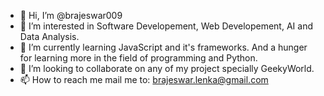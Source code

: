 - 👋 Hi, I’m @brajeswar009
- 👀 I’m interested in Software Developement, Web Developement, AI and Data Analysis. 
- 🌱 I’m currently learning JavaScript and it's frameworks. And a hunger for learning more in the field of programming and Python.
- 💞️ I’m looking to collaborate on any of my project specially GeekyWorld.
- 📫 How to reach me mail me to: brajeswar.lenka@gmail.com

<!---
brajeswar009/brajeswar009 is a ✨ special ✨ repository because its `README.md` (this file) appears on your GitHub profile.
You can click the Preview link to take a look at your changes.
--->
